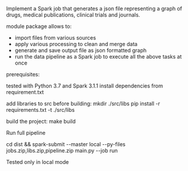 Implement a Spark job that generates a json file representing a graph 
of drugs, medical publications, clinical trials and journals. 

module package allows to:
- import files from various sources
- apply various processing to clean and merge data
- generate and save output file as json formatted graph
- run the data pipeline as a Spark job to execute all the above tasks at once

prerequisites:

tested with Python 3.7 and Spark 3.1.1
install dependencies from requirement.txt

add libraries to src before building:
mkdir ./src/libs
pip install -r requirements.txt -t ./src/libs

build the project:
make build

Run full pipeline  

cd dist && spark-submit --master local --py-files jobs.zip,libs.zip,pipeline.zip main.py --job run

Tested only in local mode





